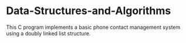 # Data-Structures-and-Algorithms
This C program implements a basic phone contact management system using a doubly linked list structure.
